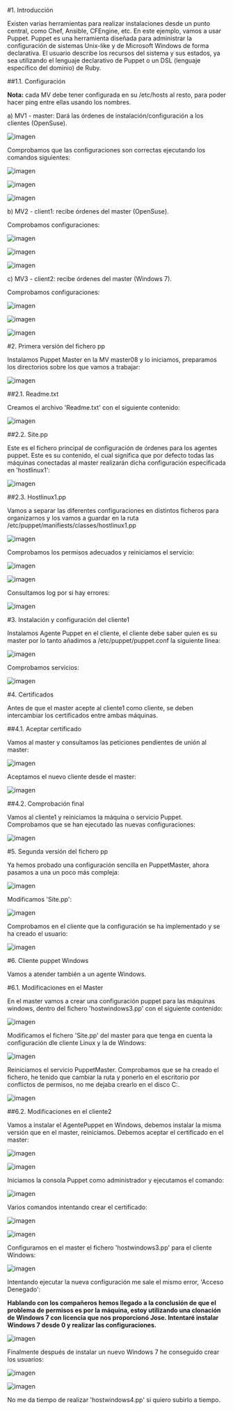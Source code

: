 #1. Introducción

Existen varias herramientas para realizar instalaciones desde un punto central, como Chef, Ansible, CFEngine, etc. En este ejemplo, vamos a usar Puppet. Puppet es una herramienta diseñada para administrar la configuración de sistemas Unix-like y de Microsoft Windows de forma declarativa. El usuario describe los recursos del sistema y sus estados, ya sea utilizando el lenguaje declarativo de Puppet o un DSL (lenguaje específico del dominio) de Ruby.

##1.1. Configuración

**Nota:** cada MV debe tener configurada en su /etc/hosts al resto, para poder hacer ping entre ellas usando los nombres.

a) MV1 - master: Dará las órdenes de instalación/configuración a los clientes (OpenSuse).

![imagen](1.png)

Comprobamos que las configuraciones son correctas ejecutando los comandos siguientes:

![imagen](2.png)

![imagen](3.png)

![imagen](4.png)

b) MV2 - client1: recibe órdenes del master (OpenSuse).

Comprobamos configuraciones:

![imagen](cli1.png)

![imagen](cli2.png)

![imagen](cli3.png)

c) MV3 - client2: recibe órdenes del master (Windows 7).

Comprobamos configuraciones: 

![imagen](w1.png)

![imagen](w2.png)

![imagen](w3.png)

#2. Primera versión del fichero pp

Instalamos Puppet Master en la MV master08 y lo iniciamos, preparamos los directorios sobre los que vamos a trabajar:

![imagen](5.png)

##2.1. Readme.txt

Creamos el archivo 'Readme.txt' con el siguiente contenido:

![imagen](6.png)

##2.2. Site.pp

Este es el fichero principal de configuración de órdenes para los agentes puppet. Este es su contenido, el cual significa que por defecto todas las máquinas conectadas al master realizarán dicha configuración especificada en 'hostlinux1':

![imagen](7.png)

##2.3. Hostlinux1.pp

Vamos a separar las diferentes configuraciones en distintos ficheros para organizarnos y los vamos a guardar en la ruta /etc/puppet/manifiests/classes/hostlinux1.pp

![imagen](8.png)

Comprobamos los permisos adecuados y reiniciamos el servicio:

![imagen](9.png) 

![imagen](10.png)

Consultamos log por si hay errores:

![imagen](11.png)

#3. Instalación y configuración del cliente1

Instalamos Agente Puppet en el cliente, el cliente debe saber quien es su master por lo tanto añadimos a /etc/puppet/puppet.conf la siguiente línea:

![imagen](cli4.png)

Comprobamos servicios:

![imagen](cli6.png)

#4. Certificados

Antes de que el master acepte al cliente1 como cliente, se deben intercambiar los certificados entre ambas máquinas.

##4.1. Aceptar certificado

Vamos al master y consultamos las peticiones pendientes de unión al master:

![imagen](12.png)

Aceptamos el nuevo cliente desde el master:

![imagen](13.png)

##4.2. Comprobación final

Vamos al cliente1 y reiniciamos la máquina o servicio Puppet. Comprobamos que se han ejecutado las nuevas configuraciones:

![imagen](cli8.png)

#5. Segunda versión del fichero pp

Ya hemos probado una configuración sencilla en PuppetMaster, ahora pasamos a una un poco más compleja:

![imagen](14.png)

Modificamos 'Site.pp':

![imagen](15.png)

Comprobamos en el cliente que la configuración se ha implementado y se ha creado el usuario:

![imagen](cli9.png)

#6. Cliente puppet Windows

Vamos a atender también a un agente Windows.

#6.1. Modificaciones en el Master

En el master vamos a crear una configuración puppet para las máquinas windows, dentro del fichero 'hostwindows3.pp' con el siguiente contenido:

![imagen](16.png)

Modificamos el fichero 'Site.pp' del master para que tenga en cuenta la configuración dle cliente Linux y la de Windows:

![imagen](17.png)

Reiniciamos el servicio PuppetMaster. Comprobamos que se ha creado el fichero, he tenido que cambiar la ruta y ponerlo en el escritorio por conflictos de permisos, no me dejaba crearlo en el disco C:.

![imagen](w7.png)

##6.2. Modificaciones en el cliente2

Vamos a instalar el AgentePuppet en Windows, debemos instalar la misma versión que en el master, reiniciamos. Debemos aceptar el certificado en el master:

![imagen](18.png)

![imagen](19.png)

Iniciamos la consola Puppet como administrador y ejecutamos el comando:

![imagen](w4.png)

Varios comandos intentando crear el certificado:

![imagen](w5.png)

![imagen](w6.png)

Configuramos en el master el fichero 'hostwindows3.pp' para el cliente Windows:

![imagen](20.png)

Intentando ejecutar la nueva configuración me sale el mismo error, 'Acceso Denegado':

**Hablando con los compañeros hemos llegado a la conclusión de que el problema de permisos es por la máquina, estoy utilizando una clonación de Windows 7 con licencia que nos proporcionó Jose. Intentaré instalar Windows 7 desde 0 y realizar las configuraciones.**

![imagen](w8.png)

Finalmente después de instalar un nuevo Windows 7 he conseguido crear los usuarios:

![imagen](w9.png)

![imagen](w10.png)

No me da tiempo de realizar 'hostwindows4.pp' si quiero subirlo a tiempo.
